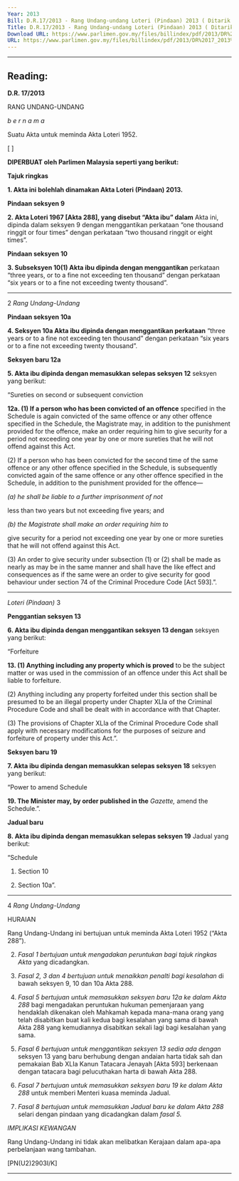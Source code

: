 ```yaml
---
Year: 2013
Bill: D.R.17/2013 - Rang Undang-undang Loteri (Pindaan) 2013 ( Ditarik Balik )
Title: D.R.17/2013 - Rang Undang-undang Loteri (Pindaan) 2013 ( Ditarik Balik )
Download URL: https://www.parlimen.gov.my/files/billindex/pdf/2013/DR%2017_2013%20BM.pdf
URL: https://www.parlimen.gov.my/files/billindex/pdf/2013/DR%2017_2013%20BM.pdf
---
```

---
Reading:
---

**D.R. 17/2013**

RANG UNDANG-UNDANG

_b e r n a m a_

Suatu Akta untuk meminda Akta Loteri 1952.

[ ]

**DIPERBUAT oleh Parlimen Malaysia seperti yang berikut:**

**Tajuk ringkas**

**1. Akta ini bolehlah dinamakan Akta Loteri (Pindaan) 2013.**

**Pindaan seksyen 9**

**2. Akta Loteri 1967 [Akta 288], yang disebut “Akta ibu” dalam**
Akta ini, dipinda dalam seksyen 9 dengan menggantikan perkataan
“one thousand ringgit or four times” dengan perkataan “two
thousand ringgit or eight times”.

**Pindaan seksyen 10**

**3. Subseksyen 10(1) Akta ibu dipinda dengan menggantikan**
perkataan “three years, or to a fine not exceeding ten thousand”
dengan perkataan “six years or to a fine not exceeding twenty
thousand”.


-----

2 _Rang Undang-Undang_

**Pindaan seksyen 10a**

**4. Seksyen 10a Akta ibu dipinda dengan menggantikan perkataan**
“three years or to a fine not exceeding ten thousand” dengan perkataan
“six years or to a fine not exceeding twenty thousand”.

**Seksyen baru 12a**

**5. Akta ibu dipinda dengan memasukkan selepas seksyen 12**
seksyen yang berikut:

“Sureties on second or subsequent conviction

**12a. (1) If a person who has been convicted of an offence**
specified in the Schedule is again convicted of the same
offence or any other offence specified in the Schedule, the
Magistrate may, in addition to the punishment provided for
the offence, make an order requiring him to give security
for a period not exceeding one year by one or more sureties
that he will not offend against this Act.

(2) If a person who has been convicted for the second
time of the same offence or any other offence specified in
the Schedule, is subsequently convicted again of the same
offence or any other offence specified in the Schedule, in
addition to the punishment provided for the offence—

_(a) he shall be liable to a further imprisonment of not_

less than two years but not exceeding five years;
and

_(b) the Magistrate shall make an order requiring him to_

give security for a period not exceeding one year
by one or more sureties that he will not offend
against this Act.

(3) An order to give security under subsection (1) or (2)
shall be made as nearly as may be in the same manner and
shall have the like effect and consequences as if the same
were an order to give security for good behaviour under
section 74 of the Criminal Procedure Code [Act 593].”.


-----

_Loteri (Pindaan)_ 3

**Penggantian seksyen 13**

**6. Akta ibu dipinda dengan menggantikan seksyen 13 dengan**
seksyen yang berikut:

“Forfeiture

**13. (1) Anything including any property which is proved**
to be the subject matter or was used in the commission of
an offence under this Act shall be liable to forfeiture.

(2) Anything including any property forfeited under this
section shall be presumed to be an illegal property under
Chapter XLIa of the Criminal Procedure Code and shall be
dealt with in accordance with that Chapter.

(3) The provisions of Chapter XLIa of the Criminal
Procedure Code shall apply with necessary modifications
for the purposes of seizure and forfeiture of property under
this Act.”.

**Seksyen baru 19**

**7. Akta ibu dipinda dengan memasukkan selepas seksyen 18**
seksyen yang berikut:

“Power to amend Schedule

**19. The Minister may, by order published in the** _Gazette,_
amend the Schedule.”.

**Jadual baru**

**8. Akta ibu dipinda dengan memasukkan selepas seksyen 19**
Jadual yang berikut:

“Schedule

1. Section 10

2. Section 10a”.


-----

4 _Rang Undang-Undang_

HURAIAN

Rang Undang-Undang ini bertujuan untuk meminda Akta Loteri 1952
(“Akta 288”).

2. _Fasal 1 bertujuan untuk mengadakan peruntukan bagi tajuk ringkas Akta_
yang dicadangkan.

3. _Fasal 2, 3 dan_ _4 bertujuan untuk menaikkan penalti bagi kesalahan_
di bawah seksyen 9, 10 dan 10a Akta 288.

4. _Fasal 5 bertujuan untuk memasukkan seksyen baru 12a ke dalam Akta 288_
bagi mengadakan peruntukan hukuman pemenjaraan yang hendaklah dikenakan
oleh Mahkamah kepada mana-mana orang yang telah disabitkan buat kali kedua
bagi kesalahan yang sama di bawah Akta 288 yang kemudiannya disabitkan
sekali lagi bagi kesalahan yang sama.

5. _Fasal 6 bertujuan untuk menggantikan seksyen 13 sedia ada dengan_
seksyen 13 yang baru berhubung dengan andaian harta tidak sah dan pemakaian
Bab XLIa Kanun Tatacara Jenayah [Akta 593] berkenaan dengan tatacara bagi
pelucuthakan harta di bawah Akta 288.

6. _Fasal 7 bertujuan untuk memasukkan seksyen baru 19 ke dalam Akta 288_
untuk memberi Menteri kuasa meminda Jadual.

7. _Fasal 8 bertujuan untuk memasukkan Jadual baru ke dalam Akta 288_
selari dengan pindaan yang dicadangkan dalam _fasal 5._

_IMPLIKASI KEWANGAN_

Rang Undang-Undang ini tidak akan melibatkan Kerajaan dalam apa-apa
perbelanjaan wang tambahan.

[PN(U2)2903I/K]


-----

